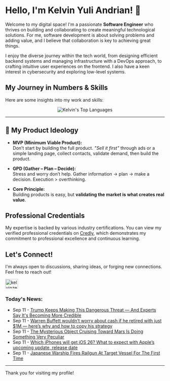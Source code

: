 # Hello, I'm Kelvin Yuli Andrian! 👋

Welcome to my digital space! I'm a passionate **Software Engineer** who thrives on building and collaborating to create meaningful technological solutions. For me, software development is about solving problems and adding value, and I believe that collaboration is key to achieving great things.

I enjoy the diverse journey within the tech world, from designing efficient backend systems and managing infrastructure with a DevOps approach, to crafting intuitive user experiences on the frontend. I also have a keen interest in cybersecurity and exploring low-level systems.

## My Journey in Numbers & Skills

Here are some insights into my work and skills:

<p align="center">
  <img src="https://github-readme-stats.vercel.app/api/top-langs/?username=kelvinzer0&layout=compact&theme=radical" alt="Kelvin's Top Languages" />
</p>

---

## 🚀 My Product Ideology

- **MVP (Minimum Viable Product):**  
  Don’t start by building the full product. *"Sell it first"* through ads or a simple landing page, collect contacts, validate demand, then build the product.

- **GPD (Gather – Plan – Decide):**  
  Stress and worry don’t help. Gather information → plan → make a decision. Execution > overthinking.

- **Core Principle:**  
  Building products is easy, but **validating the market is what creates real value**.

## Professional Credentials

My expertise is backed by various industry certifications. You can view my verified professional credentials on [Credly](https://www.credly.com/users/kelvin-yuli-andrian/badges), which demonstrates my commitment to professional excellence and continuous learning.

## Let's Connect!

I'm always open to discussions, sharing ideas, or forging new connections. Feel free to reach out!

<p align="left">
    <a href="https://linkedin.com/in/kelvinzero" target="blank"><img align="center" src="https://cdn.jsdelivr.net/npm/simple-icons@3.0.1/icons/linkedin.svg" alt="kelvinzero" height="30" width="40" /></a>
</p>

### Today's News:

<!-- feed start -->
- Sep 11 - [Trump Keeps Making This Dangerous Threat — And Experts Say It's Becoming More Credible](https://www.yahoo.com/news/articles/trump-keeps-making-dangerous-threat-180950276.html)
- Sep 11 - [Warren Buffett wouldn’t worry about cash if he retired with just $1M — here’s why and how to copy his strategy](https://finance.yahoo.com/news/warren-buffett-wouldn-t-worry-173000008.html)
- Sep 11 - [The Mysterious Object Cruising Toward Mars Is Doing Something Very Peculiar](https://www.yahoo.com/news/articles/mysterious-object-cruising-toward-mars-163300900.html)
- Sep 11 - [Which iPhones will get iOS 26? What to expect with Apple’s upcoming update, release date](https://www.yahoo.com/news/articles/iphones-ios-26-expect-apple-161555284.html)
- Sep 11 - [Japanese Warship Fires Railgun At Target Vessel For The First Time](https://www.yahoo.com/news/articles/japanese-warship-fires-railgun-target-161349441.html)
<!-- feed end -->

---

Thank you for visiting my profile!
